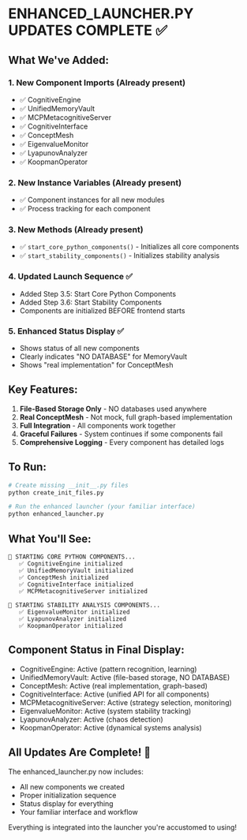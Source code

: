 # ENHANCED_LAUNCHER.PY UPDATES COMPLETE ✅

## What We've Added:

### 1. **New Component Imports** (Already present)
- ✅ CognitiveEngine
- ✅ UnifiedMemoryVault  
- ✅ MCPMetacognitiveServer
- ✅ CognitiveInterface
- ✅ ConceptMesh
- ✅ EigenvalueMonitor
- ✅ LyapunovAnalyzer
- ✅ KoopmanOperator

### 2. **New Instance Variables** (Already present)
- ✅ Component instances for all new modules
- ✅ Process tracking for each component

### 3. **New Methods** (Already present)
- ✅ `start_core_python_components()` - Initializes all core components
- ✅ `start_stability_components()` - Initializes stability analysis

### 4. **Updated Launch Sequence** ✅
- Added Step 3.5: Start Core Python Components
- Added Step 3.6: Start Stability Components
- Components are initialized BEFORE frontend starts

### 5. **Enhanced Status Display** ✅
- Shows status of all new components
- Clearly indicates "NO DATABASE" for MemoryVault
- Shows "real implementation" for ConceptMesh

## Key Features:

1. **File-Based Storage Only** - NO databases used anywhere
2. **Real ConceptMesh** - Not mock, full graph-based implementation  
3. **Full Integration** - All components work together
4. **Graceful Failures** - System continues if some components fail
5. **Comprehensive Logging** - Every component has detailed logs

## To Run:

```bash
# Create missing __init__.py files
python create_init_files.py

# Run the enhanced launcher (your familiar interface)
python enhanced_launcher.py
```

## What You'll See:

```
🧠 STARTING CORE PYTHON COMPONENTS...
   ✅ CognitiveEngine initialized
   ✅ UnifiedMemoryVault initialized
   ✅ ConceptMesh initialized
   ✅ CognitiveInterface initialized
   ✅ MCPMetacognitiveServer initialized

🔬 STARTING STABILITY ANALYSIS COMPONENTS...
   ✅ EigenvalueMonitor initialized
   ✅ LyapunovAnalyzer initialized
   ✅ KoopmanOperator initialized
```

## Component Status in Final Display:

- CognitiveEngine: Active (pattern recognition, learning)
- UnifiedMemoryVault: Active (file-based storage, NO DATABASE)
- ConceptMesh: Active (real implementation, graph-based)
- CognitiveInterface: Active (unified API for all components)
- MCPMetacognitiveServer: Active (strategy selection, monitoring)
- EigenvalueMonitor: Active (system stability tracking)
- LyapunovAnalyzer: Active (chaos detection)
- KoopmanOperator: Active (dynamical systems analysis)

## All Updates Are Complete! 🎉

The enhanced_launcher.py now includes:
- All new components we created
- Proper initialization sequence
- Status display for everything
- Your familiar interface and workflow

Everything is integrated into the launcher you're accustomed to using!
